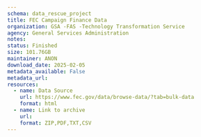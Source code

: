 ```yaml
---
schema: data_rescue_project 
title: FEC Campaign Finance Data
organization: GSA -FAS -Technology Transformation Service
agency: General Services Administration
notes: 
status: Finished
size: 101.76GB
maintainer: ANON
download_date: 2025-02-05
metadata_available: False
metadata_url: 
resources:
  - name: Data Source
    url: https://www.fec.gov/data/browse-data/?tab=bulk-data
    format: html
  - name: Link to archive
    url: 
    format: ZIP,PDF,TXT,CSV
---
```

